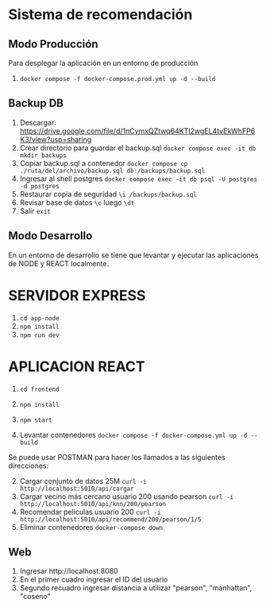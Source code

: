 # Sistema de recomendación

## Modo Producción

Para desplegar la aplicación en un entorno de producción

1. `docker compose -f docker-compose.prod.yml up -d --build`

## Backup DB

1. Descargar: https://drive.google.com/file/d/1nCymxQZtwq64KTI2wgEL4tvEkWhFP6K3/view?usp=sharing
2. Crear directorio para guardar el backup.sql `docker compose exec -it db mkdir backups`
3. Copiar backup.sql a contenedor `docker compose cp ./ruta/del/archivo/backup.sql db:/backups/backup.sql`
4. Ingresar al shell postgres `docker compose exec -it db psql -U postgres -d postgres`
5. Restaurar copia de seguridad `\i /backups/backup.sql`
6. Revisar base de datos `\c` luego `\dt`
7. Salir `exit`

## Modo Desarrollo

En un entorno de desarrollo se tiene que levantar y ejecutar las aplicaciones de NODE y REACT localmente.

# SERVIDOR EXPRESS

1. `cd app-node`
2. `npm install`
3. `npm run dev`

# APLICACION REACT

1. `cd frontend`
2. `npm install`
3. `npm start`

1. Levantar contenedores `docker compose -f docker-compose.yml up -d --build`

Se puede usar POSTMAN para hacer los llamados a las siguientes direcciones:

2. Cargar conjunto de datos 25M `curl -i http://localhost:5010/api/cargar`
3. Cargar vecino más cercano usuario 200 usando pearson `curl -i http://localhost:5010/api/knn/200/pearson`
4. Recomendar peliculas usuario 200 `curl -i http://localhost:5010/api/recommend/200/pearson/1/5`
5. Eliminar contenedores `docker-compose down`

## Web

1. Ingresar http://localhost:8080
2. En el primer cuadro ingresar el ID del usuario
3. Segundo recuadro ingresar distancia a utilizar "pearson", "manhattan", "coseno"
